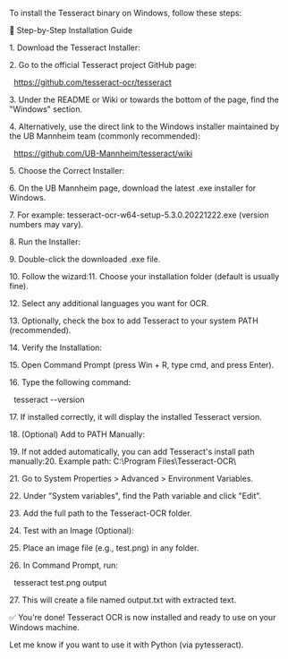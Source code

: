 To install the Tesseract binary on Windows, follow these steps:

🧾 Step-by-Step Installation Guide

1\. Download the Tesseract Installer:

2\. Go to the official Tesseract project GitHub page:



&nbsp;    https://github.com/tesseract-ocr/tesseract

3\. Under the README or Wiki or towards the bottom of the page, find the "Windows" section.

4\. Alternatively, use the direct link to the Windows installer maintained by the UB Mannheim team (commonly recommended):



&nbsp;    https://github.com/UB-Mannheim/tesseract/wiki

5\. Choose the Correct Installer:

6\. On the UB Mannheim page, download the latest .exe installer for Windows.

7\. For example: tesseract-ocr-w64-setup-5.3.0.20221222.exe (version numbers may vary).

8\. Run the Installer:

9\. Double-click the downloaded .exe file.

10\. Follow the wizard:11. Choose your installation folder (default is usually fine).

12\. Select any additional languages you want for OCR.

13\. Optionally, check the box to add Tesseract to your system PATH (recommended).





14\. Verify the Installation:

15\. Open Command Prompt (press Win + R, type cmd, and press Enter).

16\. Type the following command:

&nbsp;    tesseract --version

17\. If installed correctly, it will display the installed Tesseract version.

18\. (Optional) Add to PATH Manually:

19\. If not added automatically, you can add Tesseract's install path manually:20. Example path: C:\\Program Files\\Tesseract-OCR\\

21\. Go to System Properties > Advanced > Environment Variables.

22\. Under "System variables", find the Path variable and click "Edit".

23\. Add the full path to the Tesseract-OCR folder.





24\. Test with an Image (Optional):

25\. Place an image file (e.g., test.png) in any folder.

26\. In Command Prompt, run:

&nbsp;    tesseract test.png output

27\. This will create a file named output.txt with extracted text.







✅ You're done! Tesseract OCR is now installed and ready to use on your Windows machine.

Let me know if you want to use it with Python (via pytesseract).

